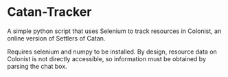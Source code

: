# Catan-Tracker
A simple python script that uses Selenium to track resources in Colonist, an online version of Settlers of Catan.

Requires selenium and numpy to be installed. 
By design, resource data on Colonist is not directly accessible, so information must be obtained by parsing the chat box.
